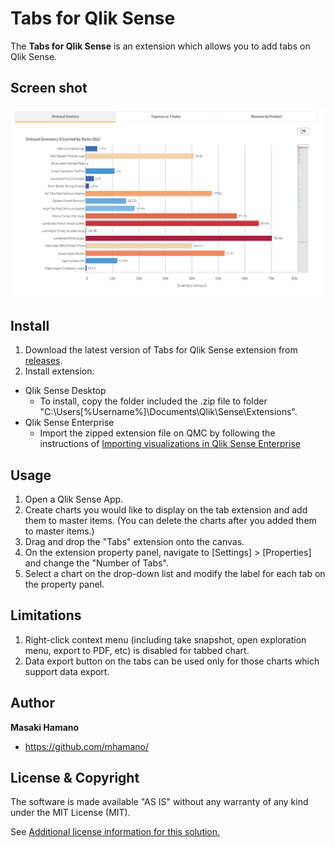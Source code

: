 # Tabs for Qlik Sense
The **Tabs for Qlik Sense** is an extension which allows you to add tabs on Qlik Sense.

## Screen shot

![Alt text](./images/Demo.png)

## Install
1. Download the latest version of Tabs for Qlik Sense extension from [releases](https://github.com/mhamano/Qlik-Sense-Tabs/releases).
2. Install extension:
  * Qlik Sense Desktop
	 * To install, copy the folder included the .zip file to folder "C:\Users\[%Username%]\Documents\Qlik\Sense\Extensions\".
  * Qlik Sense Enterprise
	 * Import the zipped extension file on QMC by following the instructions of [Importing visualizations in Qlik Sense Enterprise](http://help.qlik.com/en-US/sense-developer/June2017/Subsystems/Extensions/Content/Howtos/deploy-extensions.htm)

## Usage
1. Open a Qlik Sense App.
2. Create charts you would like to display on the tab extension and add them to master items. (You can delete the charts after you added them to master items.)
3. Drag and drop the "Tabs" extension onto the canvas.
4. On the extension property panel, navigate to [Settings] > [Properties] and change the "Number of Tabs".
5. Select a chart on the drop-down list and modify the label for each tab on the property panel.

## Limitations
1. Right-click context menu (including take snapshot, open exploration menu, export to PDF, etc) is disabled for tabbed chart.
2. Data export button on the tabs can be used only for those charts which support data export.

## Author
**Masaki Hamano**
* https://github.com/mhamano/

## License & Copyright
The software is made available "AS IS" without any warranty of any kind under the MIT License (MIT).

See [Additional license information for this solution.](LICENSE.md)
